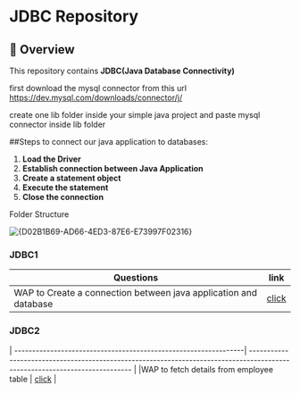 # JDBC Repository

## 🚀 Overview
This repository contains **JDBC(Java Database Connectivity)** 

first download the mysql connector from this url https://dev.mysql.com/downloads/connector/j/

create one lib folder inside your simple java project and paste mysql connector inside lib folder

##Steps to connect our java application to databases:
1. **Load the Driver**
2. **Establish connection between Java Application**
3. **Create a statement object**
4. **Execute the statement**
5. **Close the connection**
   
Folder Structure

![{D02B1B69-AD66-4ED3-87E6-E73997F02316}](https://github.com/user-attachments/assets/7ba9a149-1666-4337-a5a3-c20da76470e5)


### JDBC1
| Questions             | link                                                                                                                        |
| ----------------------------------------------------------------| --------------------------------------------------------------------------------------------------------------------------- |
|WAP to Create a connection between java application and database | [click](https://github.com/RhutikJagtap/JEE-Advance-Java-/blob/main/JDBC/JDBC1/src/com/javabyrj/learn/Program1.java)        |

### JDBC2
| ----------------------------------------------------------------| --------------------------------------------------------------------------------------------------------------------------- |
|WAP to fetch details from employee table                         | [click](https://github.com/RhutikJagtap/JEE-Advance-Java-/blob/main/JDBC/JDBC2/src/com/javabyrj/learn/Program2.java) |

